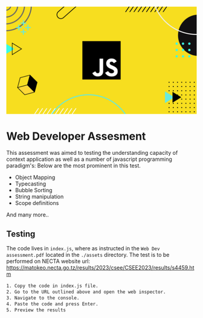 ![Javascript](https://github.com/alexthecurator/st-jude-web-assessment/blob/main/assets/javascript-wallpaper.jpg)

# Web Developer Assesment

This assessment was aimed to testing the understanding capacity of context application as well as a number of javascript programming paradigm's: Below are the most prominent in this test.

- Object Mapping
- Typecasting
- Bubble Sorting
- String manipulation
- Scope definitions

And many more..

## Testing

The code lives in `index.js`, where as instructed in the `Web Dev assessment.pdf` located in the `./assets` directory. The test is to be performed on NECTA website url: https://matokeo.necta.go.tz/results/2023/csee/CSEE2023/results/s4459.htm

    1. Copy the code in index.js file.
    2. Go to the URL outlined above and open the web inspector.
    3. Navigate to the console.
    4. Paste the code and press Enter.
    5. Preview the results

